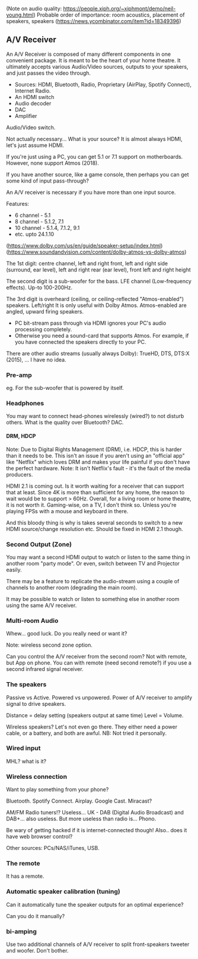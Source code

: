 (Note on audio quality: https://people.xiph.org/~xiphmont/demo/neil-young.html)
Probable order of importance: room acoustics, placement of speakers, speakers (https://news.ycombinator.com/item?id=18349396)

## A/V Receiver

An A/V Receiver is composed of many different components in one convenient package. It is meant to be the heart of your home theatre. It ultimately accepts various Audio/Video sources, outputs to your speakers, and just passes the video through.

* Sources: HDMI, Bluetooth, Radio, Proprietary (AirPlay, Spotify Connect), Internet Radio.
* An HDMI switch
* Audio decoder
* DAC
* Amplifier

Audio/Video switch.

Not actually necessary... What is your source? It is almost always HDMI, let's just assume HDMI.

If you're just using a PC, you can get 5.1 or 7.1 support on motherboards. However, none support Atmos (2018).

If you have another source, like a game console, then perhaps you can get some kind of input pass-through?

An A/V receiver is necessary if you have more than one input source.

Features:

* 6 channel - 5.1
* 8 channel - 5.1.2, 7.1
* 10 channel - 5.1.4, 7.1.2, 9.1
* etc. upto 24.1.10

(https://www.dolby.com/us/en/guide/speaker-setup/index.html)
(https://www.soundandvision.com/content/dolby-atmos-vs-dolby-atmos)

The 1st digit: centre channel, left and right front, left and right side (surround, ear level), left and right rear (ear level), front left and right height

The second digit is a sub-woofer for the bass. LFE channel (Low-frequency effects). Up-to 100-200Hz.

The 3rd digit is overheard (ceiling, or ceiling-reflected "Atmos-enabled") speakers. Left/right
It is only useful with Dolby Atmos.
Atmos-enabled are angled, upward firing speakers.

* PC bit-stream pass through via HDMI ignores your PC's audio processing completely.
* Otherwise you need a sound-card that supports Atmos. For example, if you have connected the speakers directly to your PC.

There are other audio streams (usually always Dolby): TrueHD, DTS, DTS:X (2015), ... I have no idea.

### Pre-amp

eg. For the sub-woofer that is powered by itself.


### Headphones

You may want to connect head-phones wirelessly (wired?) to not disturb others.
What is the quality over Bluetooth? DAC.

#### DRM, HDCP

Note: Due to Digital Rights Management (DRM), i.e. HDCP, this is harder than it needs to be.
This isn't an issue if you aren't using an "official app" like "Netflix" which loves DRM and makes your life painful if you don't have the perfect hardware.
Note: It isn't Netflix's fault - it's the fault of the media producers.

HDMI 2.1 is coming out. Is it worth waiting for a receiver that can support that at least.
Since 4K is more than sufficient for any home, the reason to wait would be to support > 60Hz.
Overall, for a living room or home theatre, it is not worth it. Gaming-wise, on a TV, I don't think so.
Unless you're playing FPSs with a mouse and keyboard in there.

And this bloody thing is why is takes several seconds to switch to a new HDMI source/change resolution etc.
Should be fixed in HDMI 2.1 though.

### Second Output (Zone)

You may want a second HDMI output to watch or listen to the same thing in another room "party mode".
Or even, switch between TV and Projector easily.

There may be a feature to replicate the audio-stream using a couple of channels to another room (degrading the main room).

It may be possible to watch or listen to something else in another room using the same A/V receiver.

### Multi-room Audio

Whew... good luck. Do you really need or want it?

Note: wireless second zone option.

Can you control the A/V receiver from the second room? Not with remote, but App on phone.
You can with remote (need second remote?) if you use a second infrared signal receiver.

### The speakers

Passive vs Active. Powered vs unpowered. Power of A/V receiver to amplify signal to drive speakers.

Distance = delay setting (speakers output at same time)
Level = Volume.

Wireless speakers? Let's not even go there. They either need a power cable, or a battery, and both are awful.
NB: Not tried it personally.

### Wired input

MHL? what is it?

### Wireless connection

Want to play something from your phone?

Bluetooth. Spotify Connect. Airplay. Google Cast. Miracast?

AM/FM Radio tuners!? Useless... UK - DAB (Digital Audio Broadcast) and DAB+... also useless.
But more useless than radio is... Phono.

Be wary of getting hacked if it is internet-connected though!
Also.. does it have web browser control?

Other sources: PCs/NAS/iTunes, USB.

### The remote

It has a remote.

### Automatic speaker calibration (tuning)

Can it automatically tune the speaker outputs for an optimal experience?

Can you do it manually?

### bi-amping

Use two additional channels of A/V receiver to split front-speakers tweeter and woofer. Don't bother.

